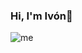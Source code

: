 ### Hi, I'm Ivón👋
![me](https://github.com/ivon4/ivon4/assets/127293745/e38b3506-420a-4168-bcf2-2a94101247cf)
<!--
**ivon4/ivon4** is a ✨ _special_ ✨ repository because its `README.md` (this file) appears on your GitHub profile.
```Js
Const ivon4{
technologies: 'web'
passions: ['performarce web' 'web development' ]
}
....

You can find me:
[Linkedin] (https://www.linkedin.com/in/ivon-madrid-277b02ba/)
[Email] madridivon7@gmail.com
Here are some ideas to get you started:
[![ivon4's GitHub stats](https://github-readme-stats.vercel.app/api?username=ivon4)](https://github.com/anuraghazra/github-readme-stats)


- 🔭 I’m currently working on ...
- 🌱 I’m currently learning ...
- 👯 I’m looking to collaborate on ...
- 🤔 I’m looking for help with ...
- 💬 Ask me about ...
- 📫 How to reach me: ...
- 😄 Pronouns: ...
- ⚡ Fun fact: ...
-->
